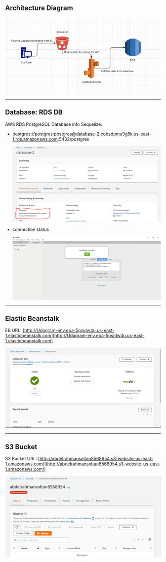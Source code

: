 ## Architecture Diagram

![ARC](./Architecture%20Diagram.PNG)

---

## Database: RDS DB

AWS RDS PostgreSQL Database info Sequelize:

- postgres://postgres:postgres@[database-2.cobsdpmu9g5k.us-east-1.rds.amazonaws.com](database-2.cobsdpmu9g5k.us-east-1.rds.amazonaws.com):5432/postgres

  ![rds](../screenshots/rds.PNG)

- connection status

  ![rds](../screenshots/rdsConn.PNG)

---

## Elastic Beanstalk

EB URL: [http://Udagram-env.eba-5psjdw4u.us-east-1.elasticbeanstalk.com](http://Udagram-env.eba-5psjdw4u.us-east-1.elasticbeanstalk.com)

![eb](../screenshots/eb.PNG)

---

## S3 Bucket

S3 Bucket URL: [http://abdelrahmansoltan8568954.s3-website-us-east-1.amazonaws.com/](http://abdelrahmansoltan8568954.s3-website-us-east-1.amazonaws.com/)

![s3](../screenshots/s3.PNG)
